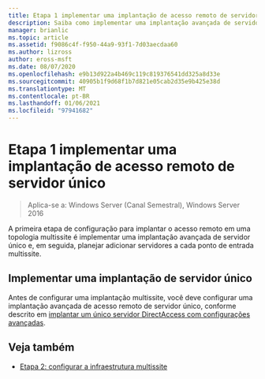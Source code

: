 ```yaml
---
title: Etapa 1 implementar uma implantação de acesso remoto de servidor único
description: Saiba como implementar uma implantação avançada de servidor único e, em seguida, planejar a adição de servidores a cada ponto de entrada multissite.
manager: brianlic
ms.topic: article
ms.assetid: f9086c4f-f950-44a9-93f1-7d03aecdaa60
ms.author: lizross
author: eross-msft
ms.date: 08/07/2020
ms.openlocfilehash: e9b13d922a4b469c119c819376541dd325a8d33e
ms.sourcegitcommit: 40905b1f9d68f1b7d821e05cab2d35e9b425e38d
ms.translationtype: MT
ms.contentlocale: pt-BR
ms.lasthandoff: 01/06/2021
ms.locfileid: "97941682"
---
```

# <a name="step-1-implement-a-single-server-remote-access-deployment"></a>Etapa 1 implementar uma implantação de acesso remoto de servidor único

>Aplica-se a: Windows Server (Canal Semestral), Windows Server 2016

A primeira etapa de configuração para implantar o acesso remoto em uma topologia multissite é implementar uma implantação avançada de servidor único e, em seguida, planejar adicionar servidores a cada ponto de entrada multissite.

## <a name="implement-a-single-server-deployment"></a><a name="BKMK_1.1"></a>Implementar uma implantação de servidor único
Antes de configurar uma implantação multissite, você deve configurar uma implantação avançada de acesso remoto de servidor único, conforme descrito em [implantar um único servidor DirectAccess com configurações avançadas](../../../directaccess/single-server-advanced/deploy-a-single-directaccess-server-with-advanced-settings.md).

## <a name="see-also"></a><a name="BKMK_Links"></a>Veja também

-   [Etapa 2: configurar a infraestrutura multissite](Step-2-Configure-the-Multisite-Infrastructure.md)

